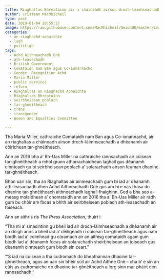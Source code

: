 ```yaml
---
title: Riaghaltas Bhreatainn air a chàineadh airson droch-làimhseachadh a dhèanamh air còirichean tar-ghnèitheach
author: Crìstean MacMhìcheil
type: post
date: 2019-01-04 20:55:27
image: https://raw.githubusercontent.com/MacMhicheil/GeidhUK/master/images/2019-01-04-riaghaltas-bhreatainn-air-a-chaineadh-airson-droch-laimhseachadh-a-dheanamh-air-coirichean-tar-ghneitheach.jpg
categories:
  - an-rioghachd-aonaichte
  - lagh
  - poilitigs
tags:
  - Achd Aithneachadh Gnè
  - ath-leasachadh
  - British Government
  - Comataidh nam Ban agus Co-ionannachd
  - Gender. Recognition Achd
  - Maria Miller
  - public services
  - reform
  - Riaghaltas an Rìoghachd Aonaichte
  - Riaghaltas Bhreatainn
  - seirbheisean poblach
  - tar-ghnèitheach
  - trans
  - transgender
  - Women and Equalties Committee

---
```

Tha Maria Miller, cathraiche Comataidh nam Ban agus Co-ionannachd, air an riaghaltas a chàineadh airson droch-làimhseachadh a dhèanamh air còirichean tar-ghnèitheach.

<!--more-->

Ann an 2016 bha a’ Bh-Uas Miller na cathraiche rannsachadh air cùisean tar-ghnèitheach a mhol grunn atharrachaidhean laghail gus dèanamh cinnteach gu bi seirbheisean poblach a’ solarachadh airson feuman dhaoine tar-ghnèitheach.

Bhon uair sin, tha an Riaghaltas air ainmeachadh gum bi iad a’ dèanamh ath-leasachadh dhen Achd Aithneachadh Gnè gus am bi e nas fhasa do dhaoine tar-ghnèitheach aithneachadh laghail fhaighinn. Ged a bha seo a-measg molaidhean a’ chomataidh ann an 2016 tha a’ Bh-Uas Miller air ràdh gum bu chòir am fòcas a bhith air seirbheisean poblach ath-leasachadh an toiseach.

Ann an aithris ris _The Press Association_, thuirt i:

“Tha mi a’ smaointinn gu bheil iad air droch-làimhseachadh a dhèanamh air an dòigh anns a bheil iad a’ dèiligeadh ri cùisean tar-ghnèitheach agus nam biodh iad a’ coimhead gu cùramach air an aithisg comataidh agam gum biodh iad a’ dèanamh fòcas air solarachadh sheirbheisean an toiseach gus dèanamh cinnteach gum biodh sin ceart.&#8221;

&#8220;&#8216;S iad na cùisean a tha cudromach do bheathannan dhaoine tar-ghnèitheach, agus an uair sin bhèir sùil air Achd Aithne Gnè &#8211; cha b&#8217; e sin an cùis as cudromaiche do dhaoine tar-ghnèitheach a lorg sinn mar phàirt den rannsachadh.&#8221;
